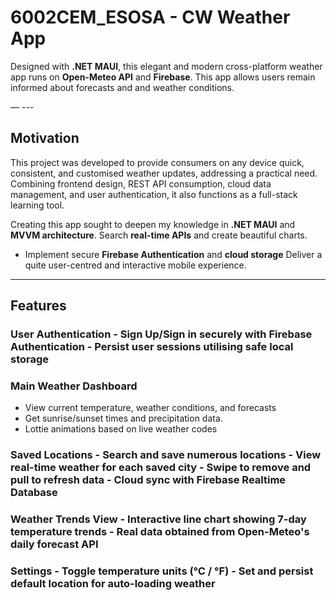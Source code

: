 # 6002CEM_ESOSA - CW Weather App

Designed with **.NET MAUI**, this elegant and modern cross-platform weather app runs on **Open-Meteo API** and **Firebase**. This app allows users remain informed about forecasts and and weather conditions.

 — ---

 ## Motivation

This project was developed to provide consumers on any device quick, consistent, and customised weather updates, addressing a practical need. Combining frontend design, REST API consumption, cloud data management, and user authentication, it also functions as a full-stack learning tool.

 Creating this app sought to deepen my knowledge in **.NET MAUI** and **MVVM architecture**.
 Search **real-time APIs** and create beautiful charts.
 - Implement secure **Firebase Authentication** and **cloud storage** 
 Deliver a quite user-centred and interactive mobile experience.

 --- 

 ## Features 

 ### User Authentication - Sign Up/Sign in securely with Firebase Authentication - Persist user sessions utilising safe local storage 

 ### Main Weather Dashboard 
 - View current temperature, weather conditions, and forecasts 
 - Get sunrise/sunset times and precipitation data.
 - Lottie animations based on live weather codes 

 ### Saved Locations - Search and save numerous locations - View real-time weather for each saved city - Swipe to remove and pull to refresh data - Cloud sync with Firebase Realtime Database 

 ### Weather Trends View - Interactive line chart showing 7-day temperature trends - Real data obtained from Open-Meteo's daily forecast API 

 ### Settings - Toggle temperature units (°C / °F) - Set and persist default location for auto-loading weather
